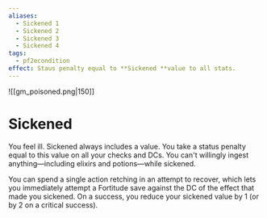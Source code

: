 ```yaml
---
aliases:
  - Sickened 1
  - Sickened 2
  - Sickened 3
  - Sickened 4
tags:
  - pf2econdition
effect: Staus penalty equal to **Sickened **value to all stats.
---
```

![[gm_poisoned.png|150]]
# Sickened

You feel ill. Sickened always includes a value. You take a status penalty equal to this value on all your checks and DCs. You can't willingly ingest anything—including elixirs and potions—while sickened.  
  
You can spend a single action retching in an attempt to recover, which lets you immediately attempt a Fortitude save against the DC of the effect that made you sickened. On a success, you reduce your sickened value by 1 (or by 2 on a critical success).